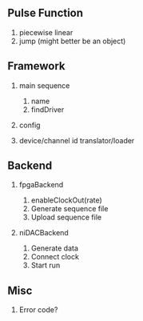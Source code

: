 ## Pulse Function
1. piecewise linear
2. jump (might better be an object)

## Framework
1. main sequence

    1. name
    2. findDriver

2. config

3. device/channel id translator/loader

## Backend
1. fpgaBackend

    1. enableClockOut(rate)
    2. Generate sequence file
    3. Upload sequence file

2. niDACBackend

    1. Generate data
    2. Connect clock
    3. Start run

## Misc
1. Error code?
